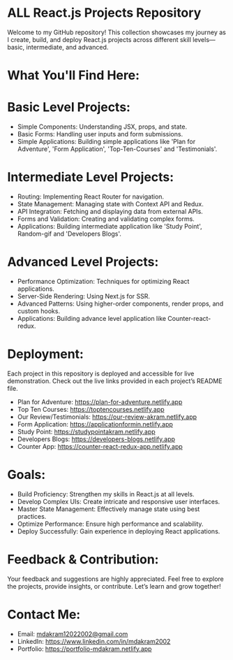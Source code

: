 # ALL React.js Projects Repository
Welcome to my GitHub repository! This collection showcases my journey as I create, build, and deploy React.js projects across different skill levels—basic, intermediate, and advanced.

# What You'll Find Here:
# Basic Level Projects:
- Simple Components: Understanding JSX, props, and state.
- Basic Forms: Handling user inputs and form submissions.
- Simple Applications: Building simple applications like 'Plan for Adventure', 'Form Application', 'Top-Ten-Courses' and 'Testimonials'. 

# Intermediate Level Projects:
- Routing: Implementing React Router for navigation.
- State Management: Managing state with Context API and Redux.
- API Integration: Fetching and displaying data from external APIs.
- Forms and Validation: Creating and validating complex forms.
- Applications: Building intermediate application like 'Study Point', Random-gif and 'Developers Blogs'.

# Advanced Level Projects:
- Performance Optimization: Techniques for optimizing React applications.
- Server-Side Rendering: Using Next.js for SSR.
- Advanced Patterns: Using higher-order components, render props, and custom hooks.
- Applications: Building advance level application like Counter-react-redux.

# Deployment:
Each project in this repository is deployed and accessible for live demonstration. Check out the live links provided in each project’s README file.
- Plan for Adventure: https://plan-for-adventure.netlify.app
- Top Ten Courses: https://toptencourses.netlify.app
- Our Review/Testimonials: https://our-review-akram.netlify.app
- Form Application: https://applicationformin.netlify.app
- Study Point: https://studypointakram.netlify.app
- Developers Blogs: https://developers-blogs.netlify.app
- Counter App: https://counter-react-redux-app.netlify.app

# Goals:
- Build Proficiency: Strengthen my skills in React.js at all levels.
- Develop Complex UIs: Create intricate and responsive user interfaces.
- Master State Management: Effectively manage state using best practices.
- Optimize Performance: Ensure high performance and scalability.
- Deploy Successfully: Gain experience in deploying React applications.

# Feedback & Contribution:
Your feedback and suggestions are highly appreciated. Feel free to explore the projects, provide insights, or contribute. Let’s learn and grow together!

# Contact Me: 
- Email: mdakram12022002@gmail.com 
- LinkedIn: https://www.linkedin.com/in/mdakram2002
- Portfolio: https://portfolio-mdakram.netlify.app
